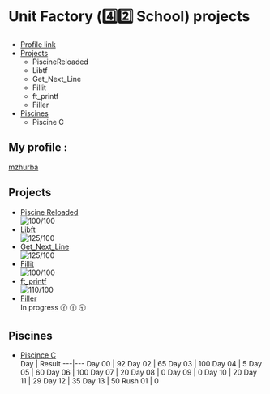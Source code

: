 # Unit Factory (:four::two: School) projects
* [Profile link](https://github.com/gloomikon/UnitFactory/#My-profile)
* [Projects](https://github.com/gloomikon/UnitFactory/#Projects)
	* PiscineReloaded
	* Libtf
	* Get_Next_Line
	* Fillit
	* ft_printf
	* Filler
* [Piscines](https://github.com/gloomikon/UnitFactory/#Piscines)
	* Piscine C
## My profile :  
[mzhurba](https://profile.intra.42.fr/users/mzhurba "mzhurba")  

## Projects

* [Piscine Reloaded](https://github.com/gloomikon/UnitFactory/tree/master/PiscineReloaded)  
![100/100](https://firebasestorage.googleapis.com/v0/b/project-6823619469149101723.appspot.com/o/100.png?alt=media&token=5b9abe26-16c9-4705-8052-19d74c8301b2 "100/100")
* [Libft](https://github.com/gloomikon/UnitFactory/tree/master/libft)  
![125/100](https://firebasestorage.googleapis.com/v0/b/project-6823619469149101723.appspot.com/o/125.png?alt=media&token=c10b24d1-aa28-4a2f-ae79-83ec6504837c "125/100")
* [Get_Next_Line](https://github.com/gloomikon/UnitFactory/tree/master/get_next_line)  
![125/100](https://firebasestorage.googleapis.com/v0/b/project-6823619469149101723.appspot.com/o/125.png?alt=media&token=c10b24d1-aa28-4a2f-ae79-83ec6504837c "125/100")
* [Fillit](https://github.com/gloomikon/UnitFactory/tree/master/fillit)  
![100/100](https://firebasestorage.googleapis.com/v0/b/project-6823619469149101723.appspot.com/o/100.png?alt=media&token=5b9abe26-16c9-4705-8052-19d74c8301b2 "100/100")
* [ft_printf](https://github.com/gloomikon/UnitFactory/tree/master/ft_printf)  
![110/100](https://firebasestorage.googleapis.com/v0/b/project-6823619469149101723.appspot.com/o/110.png?alt=media&token=89399bd9-1585-426c-a2f7-77894cf7a786 "110/100")
* [Filler](https://github.com/gloomikon/UnitFactory/tree/master/filler)  
In progress :clock130: :clock1230: :clock930:

## Piscines

* [Piscince C](https://github.com/gloomikon/UnitFactory/tree/master/PISCINE)  
Day | Result
---|---
Day 00 | 92
Day 02 | 65
Day 03 | 100
Day 04 | 5
Day 05 | 60
Day 06 | 100
Day 07 | 20
Day 08 | 0
Day 09 | 0
Day 10 | 20
Day 11 | 29
Day 12 | 35
Day 13 | 50
Rush 01 | 0
